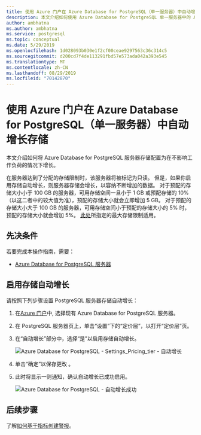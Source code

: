 ```yaml
---
title: 使用 Azure 门户在 Azure Database for PostgreSQL（单一服务器）中自动增长存储
description: 本文介绍如何使用 Azure Database for PostgreSQL 单一服务器中的 Azure 门户来启用自动增长存储
author: ambhatna
ms.author: ambhatna
ms.service: postgresql
ms.topic: conceptual
ms.date: 5/29/2019
ms.openlocfilehash: 1d028093b030e1f2cf00ceae9297563c36c314c5
ms.sourcegitcommit: d200cd7f4de113291fbd57e573ada042a393e545
ms.translationtype: MT
ms.contentlocale: zh-CN
ms.lasthandoff: 08/29/2019
ms.locfileid: "70142870"
---
```

# <a name="auto-grow-storage-using-the-azure-portal-in-azure-database-for-postgresql---single-server"></a>使用 Azure 门户在 Azure Database for PostgreSQL（单一服务器）中自动增长存储
本文介绍如何将 Azure Database for PostgreSQL 服务器存储配置为在不影响工作负荷的情况下增长。

在服务器达到了分配的存储限制时，该服务器将被标记为只读。 但是，如果你启用存储自动增长，则服务器存储会增长，以容纳不断增加的数据。 对于预配的存储大小小于 100 GB 的服务器，可用存储空间一旦小于 1 GB 或预配存储的 10%（以这二者中的较大值为准），预配的存储大小就会立即增加 5 GB。 对于预配的存储大小大于 100 GB 的服务器，可用存储空间小于预配的存储大小的 5% 时，预配的存储大小就会增加 5%。 [此处](https://docs.microsoft.com/azure/postgresql/concepts-pricing-tiers#storage)所指定的最大存储限制适用。

## <a name="prerequisites"></a>先决条件
若要完成本操作指南，需要：
- [Azure Database for PostgreSQL 服务器](quickstart-create-server-database-portal.md)

## <a name="enable-storage-auto-grow"></a>启用存储自动增长 

请按照下列步骤设置 PostgreSQL 服务器存储自动增长：

1. 在[Azure 门户](https://portal.azure.com/)中, 选择现有 Azure Database for PostgreSQL 服务器。

2. 在 PostgreSQL 服务器页上，单击“设置”下的“定价层”，以打开“定价层”页。

3. 在“自动增长”部分中，选择“是”以启用存储自动增长。

    ![Azure Database for PostgreSQL - Settings_Pricing_tier - 自动增长](./media/howto-auto-grow-storage-portal/3-auto-grow.png)

4. 单击“确定”以保存更改 。

5. 此时将显示一则通知，确认自动增长已成功启用。

    ![Azure Database for PostgreSQL - 自动增长成功](./media/howto-auto-grow-storage-portal/5-auto-grow-successful.png)

## <a name="next-steps"></a>后续步骤

了解[如何基于指标创建警报](howto-alert-on-metric.md)。
